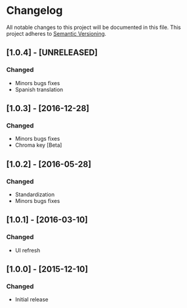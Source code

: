 # Changelog
All notable changes to this project will be documented in this file.
This project adheres to [Semantic Versioning](http://semver.org/).

## [1.0.4] - [UNRELEASED]
### Changed
- Minors bugs fixes
- Spanish translation

## [1.0.3] - [2016-12-28]
### Changed
- Minors bugs fixes
- Chroma key [Beta]

## [1.0.2] - [2016-05-28]
### Changed
- Standardization
- Minors bugs fixes

## [1.0.1] - [2016-03-10]
### Changed
- UI refresh

## [1.0.0] - [2015-12-10]
### Changed
- Initial release